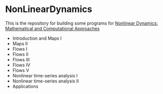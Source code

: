 # NonLinearDynamics
This is the repository for building some programs for
[Nonlinear Dynamics: Mathematical and Computational Approaches](https://www.complexityexplorer.org/courses/79-nonlinear-dynamics-mathematical-and-computational-approaches-fall-2017)
* Introduction and Maps I
* Maps II
* Flows I
* Flows II
* Flows III
* Flows IV
* Flows V
* Nonlinear time-series analysis I
* Nonlinear time-series analysis II
* Applications
